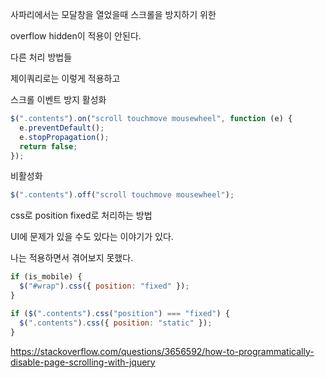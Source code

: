 사파리에서는 모달창을 열었을때 스크롤을 방지하기 위한

overflow hidden이 적용이 안된다.

다른 처리 방법들

제이쿼리로는 이렇게 적용하고

스크롤 이벤트 방지 활성화

```js
$(".contents").on("scroll touchmove mousewheel", function (e) {
  e.preventDefault();
  e.stopPropagation();
  return false;
});
```

비활성화

```js
$(".contents").off("scroll touchmove mousewheel");
```

css로 position fixed로 처리하는 방법

UI에 문제가 있을 수도 있다는 이야기가 있다.

나는 적용하면서 겪어보지 못했다.

```js
if (is_mobile) {
  $("#wrap").css({ position: "fixed" });
}
```

```js
if ($(".contents").css("position") === "fixed") {
  $(".contents").css({ position: "static" });
}
```

https://stackoverflow.com/questions/3656592/how-to-programmatically-disable-page-scrolling-with-jquery
